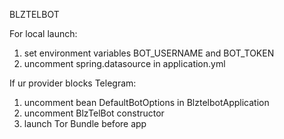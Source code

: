 BLZTELBOT

For local launch:
1) set environment variables BOT_USERNAME and BOT_TOKEN
2) uncomment spring.datasource in application.yml

If ur provider blocks Telegram:
1) uncomment bean DefaultBotOptions in BlztelbotApplication 
2) uncomment BlzTelBot constructor
3) launch Tor Bundle before app